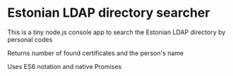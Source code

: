 # Estonian LDAP directory searcher

This is a tiny node.js console app to search the Estonian LDAP directory by personal codes

Returns number of found certificates and the person's name

Uses ES6 notation and native Promises